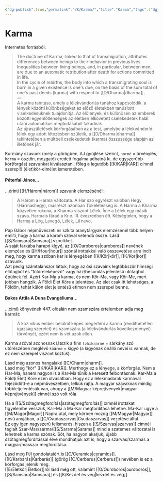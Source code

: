 ```yaml
---
{"dg-publish":true,"permalink":"/K/Karma/","title":"Karma","tags":["dg_uploaded","Englishtexttranslated"],"created":"2023-11-18T11:29","updated":"2023-11-18T11:29"}
---
```



# Karma

Internetes forrásból:  
> The doctrine of Karma, linked to that of transmigration, attributes differences between beings to their behavior in previous lives. Inequalities between living beings, and, in particular, between men, are due to an automatic retribution after death for actions committed in life.  
> In the cycle of rebirths, the body into which a transmigrating soul is born in a given existence is one's due, on the basis of the sum total of one's past deeds (karma) with respect to [[D/Dharma\|dharma]].  
> —  
> A karma tanítása, amely a lélekvándorlás tanához kapcsolódik, a lények közötti különbségeket az előző életekben tanúsított viselkedésüknek tulajdonítja. Az élőlények, és különösen az emberek közötti egyenlőtlenségek az életben elkövetett cselekedetek halál utáni automatikus megtorlásából fakadnak.  
> Az újraszületések körforgásában az a test, amelybe a lélekvándorló lélek egy adott létezésben születik, a [[D/Dharma\|dharma]] tekintetében a múltbeli cselekedetek (karma) összessége alapján az illetőnek jár.  

Kormány szavunk (mely a görögben, AJ gyűjtése szerint, `hormé` = örvénylés, `horma` = ösztön, mozgató) eredeti fogalma adhatná ki, de egyszerűbb kör(forgás) szavunkat kiválasztani, főleg a legutóbb [[K/KAR\|KAR]] címnél szereplő (élet)kör-elmélet ismeretében.  

#### Péterfai János...

...érinti [[H/Három\|három]] szavunk elemzésénél:
> A Három a Harma változata. A Har szó egyrészt valóban Hegy (Hármashegy), másrészt azonban Tökéletesség is. A Harma a Kharma közvetlen rokona, a Kharma viszont Lélek. Íme a Lélek egy másik szava. Harmais fáraó a Kr.e. III. évezredben élt. Kétségtelen, hogy a Harma a Lég, Levegő, Lélek, Lil neve.  

Pap Gábor népművészeti és szkíta aranytárgyak elemzésénél több helyen említi, hogy a karma a karom szóval vetendő össze. Lásd [[S/Samsara\|Samsara]] szócikket.  
A saját farkába harapó kígyó, az [[O/Ouroboros\|ouroboros]] nevének elemzése és [[H/Hour\|hour]] szónál írottakkal való összevetése arra indít meg, hogy karma szóban kar is lényegében [[K/Kör\|kör]], [[K/Kor\|kor]] szavunk.  
Azt pedig számtalanszor láttuk, hogy az ősi szavaink legtöbbször hímségi előtagból és "földreleképező" vagy ház/besorolás jelentésű utótagból épülnek fel. Azért Kar-Ma a karma, és nem Kör-Ma, vagy Kör-Me, mert jobban hangzik. A Földi Élet Köre a jelentése. Az élet csak itt lehetséges, a Földön, tehát külön élet jelentésű etimon nem szerepel benne.  

#### Bakos Attila A Duna Evangéliuma...

...című könyvének 447. oldalán nem szamszára értelemben adja meg karmát:  
> A kozmikus ember belülről képes megérteni a karma (rendíthetetlen igazság szeretet) és szamszára (a lélekvándorlás következményei) törvényét, ezért nem is vét azok ellen.  

Karma szóval azonosnak látszik a finn `lohikäärme` = sárkány szó utórészében meglévő `käärme` = kígyó (a kígyónak önálló nevei is vannak, de ez nem szerepel viszont köztük).  

Lásd még azonos hangalakú [[C/Charm\|charm]].  
Lásd még "kör" [[K/KAR\|KAR]]. Merthogy ez a lényege, a körforgás. Nem a Har-Ma, hanem nagyon is a Kar-Ma tűnik a keresett felbontásnak: Kar-Ma a Föld(i Élet) Köre ezen olvasatban. Hogy ez a lélekmadarak karmával fejeződött-e a népműveszetben, lelkük rajta. A magyar szavaknak mindig többletjelentésük van, ahogy a [[M/Magyar képrejtvények\|magyar képrejtvények]] címnél szó volt róla.  

Ha a [[S/Szótagmegfordítás\|szótagmegfordítás]] címnél írottakat figyelembe vesszük, Kar-Ma a Ma-Kar megfordítása lehetne. Ma-Kar ugye a [[M/Magor\|Magor]] Napra utal, mely körben mozog [[M/Magyar\|Magyar]] nevű anyjában, a [[C/Csudaszarvas\|Csudaszarvas]] vezetése által.  
Ez egy igen nagyszerű felismerés, hiszen a [[S/Szarvas\|szarvas]] címnél taglalt Szar-Mas/sárma/[[S/Sarama\|Sarama]] mind a szatemes változatai is lehetnek a karma szónak. Sőt, ha nagyon akarjuk, újabb szótagmegfordítással élve mondhatjuk azt is, hogy a szarvas/szarmas a magyar/masszar megfordítása.  

Lásd még PJI gondolataiért is [[C/Ceramics\|ceramics]]. [[K/Karbarás\|Karbarás]] (görög [[C/Cerberus\|Cerberus]]) nevében is ez a körforgás jelenik meg.  
[[E/Életkör\|Életkör]]ről lásd még ott, valamint [[O/Ouroboros\|ouroboros]], [[S/Samsara\|Samsara]] és [[K/Kezdet és vég\|kezdet és vég]].  